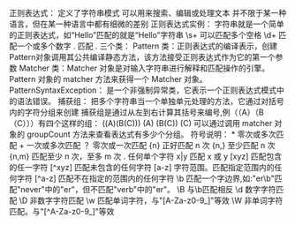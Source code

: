 正则表达式：
	定义了字符串模式
	可以用来搜索、编辑或处理文本
	并不限于某一种语言，但在某一种语言中都有细微的差别
正则表达式实例：
	字符串就是一个简单的正则表达式，如“Hello”匹配的就是“Hello”字符串
	\s+ 可以匹配多个空格
	\d+ 匹配一个或多个数字
	\. 匹配 .
三个类：
	Pattern 类：正则表达式的编译表示，创建Pattern对象调用其公共编译静态方法，该方法接受正则表达式作为它的第一个参数
	Matcher 类：Matcher 对象是对输入字符串进行解释和匹配操作的引擎。Pattern 对象的 matcher 方法来获得一个 Matcher 对象。
	PatternSyntaxException： 是一个非强制异常类，它表示一个正则表达式模式中的语法错误。
捕获组：
	把多个字符串当一个单独单元处理的方法，它通过对括号内的字符分组来创建
	捕获组是通过从左到右计算其括号来编号,例（（A）（B（C）））有四个这样的组：
		((A)(B(C)))
		(A)
		(B(C))
		(C)
	可以通过调用 matcher 对象的 groupCount 方法来查看表达式有多少个分组。
符号说明：
	* 零次或多次匹配
	+ 一次或多次匹配
	？ 零次或一次匹配
	{n} 正好匹配 n 次
	{n,} 至少匹配 n 次
	{n,m} 匹配至少 n 次，至多 m 次
	. 任何单个字符
	x|y 匹配 x 或 y
	[xyz] 匹配包含的任一字符
	[^xyz] 匹配未包含的任何字符
	[a-z] 字符范围。匹配指定范围内的任何字符
	[^a-z] 匹配不在指定的范围内的任何字符
	\b 匹配一个字边界,如:"er\b"匹配"never"中的"er"，但不匹配"verb"中的"er"。
	\B 与\b匹配相反
	\d 数字字符匹配
	\D 非数字字符匹配
	\w 匹配单词字符，与"[A-Za-z0-9_]"等效
	\W 非单词字符匹配。与"[^A-Za-z0-9_]"等效
	